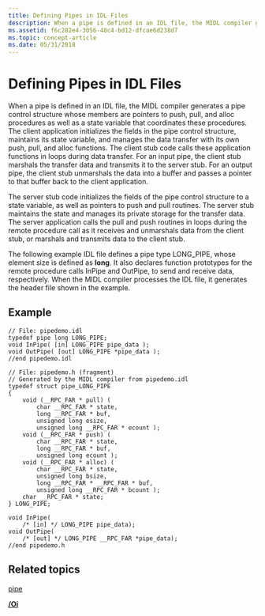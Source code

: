 ```yaml
---
title: Defining Pipes in IDL Files
description: When a pipe is defined in an IDL file, the MIDL compiler generates a pipe control structure whose members are pointers to push, pull, and alloc procedures as well as a state variable that coordinates these procedures.
ms.assetid: f6c282e4-3056-48c4-bd12-dfcae6d238d7
ms.topic: concept-article
ms.date: 05/31/2018
---
```


# Defining Pipes in IDL Files

When a pipe is defined in an IDL file, the MIDL compiler generates a pipe control structure whose members are pointers to push, pull, and alloc procedures as well as a state variable that coordinates these procedures. The client application initializes the fields in the pipe control structure, maintains its state variable, and manages the data transfer with its own push, pull, and alloc functions. The client stub code calls these application functions in loops during data transfer. For an input pipe, the client stub marshals the transfer data and transmits it to the server stub. For an output pipe, the client stub unmarshals the data into a buffer and passes a pointer to that buffer back to the client application.

The server stub code initializes the fields of the pipe control structure to a state variable, as well as pointers to push and pull routines. The server stub maintains the state and manages its private storage for the transfer data. The server application calls the pull and push routines in loops during the remote procedure call as it receives and unmarshals data from the client stub, or marshals and transmits data to the client stub.

The following example IDL file defines a pipe type LONG\_PIPE, whose element size is defined as **long**. It also declares function prototypes for the remote procedure calls InPipe and OutPipe, to send and receive data, respectively. When the MIDL compiler processes the IDL file, it generates the header file shown in the example.

## Example

``` syntax
// File: pipedemo.idl
typedef pipe long LONG_PIPE;
void InPipe( [in] LONG_PIPE pipe_data );
void OutPipe( [out] LONG_PIPE *pipe_data ); 
//end pipedemo.idl
 
// File: pipedemo.h (fragment)
// Generated by the MIDL compiler from pipedemo.idl
typedef struct pipe_LONG_PIPE
{
    void (__RPC_FAR * pull) (
        char __RPC_FAR * state,
        long __RPC_FAR * buf,
        unsigned long esize,
        unsigned long __RPC_FAR * ecount );
    void (__RPC_FAR * push) (
        char __RPC_FAR * state,
        long __RPC_FAR * buf,
        unsigned long ecount );
    void (__RPC_FAR * alloc) (
        char __RPC_FAR * state,
        unsigned long bsize,
        long __RPC_FAR * __RPC_FAR * buf,
        unsigned long __RPC_FAR * bcount );
    char __RPC_FAR * state;
} LONG_PIPE;
 
void InPipe( 
    /* [in] */ LONG_PIPE pipe_data);
void OutPipe( 
    /* [out] */ LONG_PIPE __RPC_FAR *pipe_data);
//end pipedemo.h
```

## Related topics

<dl> <dt>

[pipe](/windows/desktop/Midl/pipe)
</dt> <dt>

[**/Oi**](/windows/desktop/Midl/-oi)
</dt> </dl>

 

 
